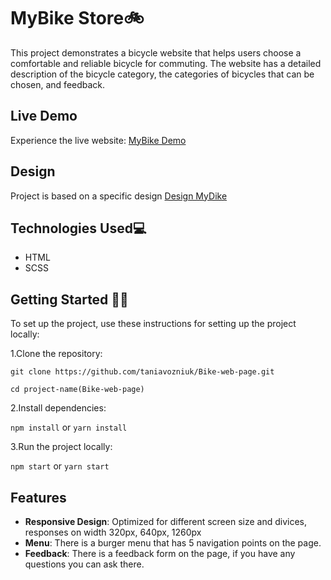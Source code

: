 # MyBike Store🚲

This project demonstrates a bicycle website that helps users choose a comfortable and reliable bicycle for commuting. 
The website has a detailed description of the bicycle category, the categories of bicycles that can be chosen, and feedback.

## Live Demo
Experience the live website: [MyBike Demo](https://taniavozniuk.github.io/Bike-web-page/)

## Design 
Project is based on a specific design [Design MyDike](https://www.figma.com/design/NZQAIydtHo5QkINyGLHNcq/BIKE-New-Version?node-id=0-1&p=f&t=XAdD9GgSWDX5e8oj-0)

## Technologies Used💻

* HTML
* SCSS

## Getting Started 🧑‍💻

To set up the project, use these instructions for setting up the project locally:

1.Clone the repository:
   
`git clone https://github.com/taniavozniuk/Bike-web-page.git`

`cd project-name(Bike-web-page)`
   
2.Install dependencies:

 `npm install`
  or
  `yarn install`

3.Run the project locally:

  `npm start`
  or
  `yarn start`

## Features

* **Responsive Design**:
  Optimized for different screen size and divices, responses on width 320px, 640px, 1260px
* **Menu**:
  There is a burger menu that has 5 navigation points on the page.
* **Feedback**:
  There is a feedback form on the page, if you have any questions you can ask there.
